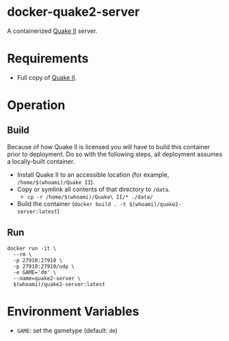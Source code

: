 # docker-quake2-server

A containerized [Quake II](https://www.gog.com/game/quake_ii_quad_damage) server.

# Requirements
* Full copy of [Quake II](https://www.gog.com/game/quake_ii_quad_damage).

# Operation

## Build

Because of how Quake II is licensed you will have to build this container prior to deployment. Do so with the following steps, all deployment assumes a locally-built container.

* Install Quake II to an accessible location (for example, `/home/$(whoami)/Quake II`).
* Copy or symlink all contents of that directory to `/data`.
  * `cp -r /home/$(whoami)/Quake\ II/* ./data/`
* Build the container (`docker build . -t $(whoami)/quake2-server:latest`)

## Run

```
docker run -it \
  --rm \
  -p 27910:27910 \
  -p 27910:27910/udp \
  -e GAME='dm' \
  --name=quake2-server \
  $(whoami)/quake2-server:latest
```

# Environment Variables
* `GAME`: set the gametype (default: `dm`)
